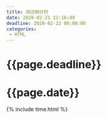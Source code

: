 ```yaml
---
title: 测试倒计时
date: 2020-02-21 12:16:49
deadline: 2020-02-22 00:00:00
categories:
 - HTML
---
```




<h1>{{page.deadline}}</h1>

<h1>{{page.date}}</h1>

<!doctype html>
<html lang="zh">
<head>
<meta charset="UTF-8">
<meta http-equiv="X-UA-Compatible" content="IE=edge,chrome=1"> 
<meta name="viewport" content="width=device-width, initial-scale=1.0">
<title>HTML5多款圆形进度条倒计时插件 - 站长素材</title>
{% include time.html %}